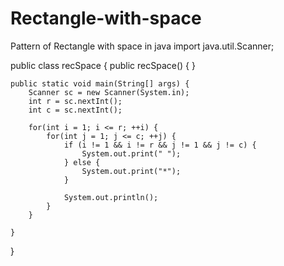 # Rectangle-with-space
Pattern of Rectangle with space in java
import java.util.Scanner;

public class recSpace {
    public recSpace() {
    }

    public static void main(String[] args) {
        Scanner sc = new Scanner(System.in);
        int r = sc.nextInt();
        int c = sc.nextInt();

        for(int i = 1; i <= r; ++i) {
            for(int j = 1; j <= c; ++j) {
                if (i != 1 && i != r && j != 1 && j != c) {
                    System.out.print(" ");
                } else {
                    System.out.print("*");
                }

                System.out.println();
            }
        }

    }
}
